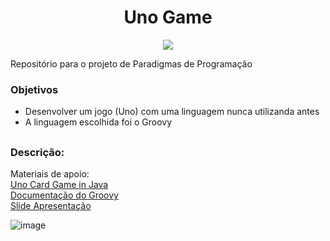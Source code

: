 <div>
  <h1 align="center"> Uno Game </h1>
  <p align="center">
    <img loading="lazy" src="http://img.shields.io/static/v1?label=STATUS&message=DESENVOLVIDO&color=GREEN&style=for-the-badge"/>
  </p>
</div>

Repositório para o projeto de Paradigmas de Programação

### Objetivos

- Desenvolver um jogo (Uno) com uma linguagem nunca utilizanda antes
- A linguagem escolhida foi o Groovy

##

### Descrição:

Materiais de apoio: 
<br>[Uno Card Game in Java](https://www.youtube.com/watch?v=BFyGPSqB4vE&list=PLu_zq6omCvuQ_ZoKnE8-CE2nF113p9pxd&index=3&ab_channel=CodeClique)
<br>[Documentação do Groovy](https://groovy-lang.org/documentation.html)
<br>[Slide Apresentação](https://www.canva.com/design/DAGB8SGEJhU/MEpCiVwEz00cXTgEWk6yog/edit?utm_content=DAGB8SGEJhU&utm_campaign=designshare&utm_medium=link2&utm_source=sharebutton)

![image](https://github.com/JVAS42/uno-game/assets/61116930/73015f58-9ed6-4e93-bf49-7518e8c2a04f)
